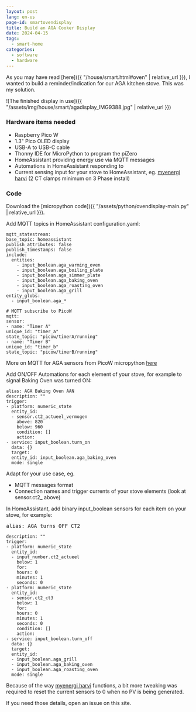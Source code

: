 ```yaml
---
layout: post
lang: en-us
page-id: smartovendisplay
title: Build an AGA Cooker Display
date: 2024-04-15
tags:
  - smart-home
categories:
  - software
  - hardware
---
```


As you may have read [here]({{ "/house/smart.html#oven" | relative_url }}), I wanted to build a reminder/indication for our AGA kitchen stove.
This was my solution.

![The finished display in use]({{ "/assets/img/house/smart/agadisplay_IMG9388.jpg" | relative_url }})

### Hardware items needed

- Raspberry Pico W
- 1.3" Pico OLED display
- USB-A to USB-C cable
- Thonny IDE for MicroPython to program the piZero
- HomeAssistant providing energy use via MQTT messages
- Automations in HomeAssistant responding to
- Current sensing input for your stove to HomeAssistant, eg. [myenergi harvi](https://www.myenergi.com/product/harvi/) (2 CT clamps minimum on 3 Phase install)

### Code

Download the [micropython code]({{ "/assets/python/ovendisplay-main.py" | relative_url }}).

Add MQTT topics in HomeAssistant configuration.yaml:

```
mqtt_statestream:
base_topic: homeassistant
publish_attributes: false
publish_timestamps: false
include:
  entities:
    - input_boolean.aga_warming_oven
    - input_boolean.aga_boiling_plate
    - input_boolean.aga_simmer_plate
    - input_boolean.aga_baking_oven
    - input_boolean.aga_roasting_oven
    - input_boolean.aga_grill
entity_globs:
  - input_boolean.aga_*

# MQTT subscribe to PicoW
mqtt:
sensor:
- name: "Timer A"
unique_id: "timer_a"
state_topic: "picow/timerA/running"
- name: "Timer B"
unique_id: "timer_b"
state_topic: "picow/timerB/running"
```

More on MQTT for AGA sensors from PicoW micropython [here](https://github.com/agners/micropython-ha-mqtt-device)

Add ON/OFF Automations for each element of your stove, for example to signal Baking Oven was turned ON:

```
alias: AGA Baking Oven AAN
description: ""
trigger:
- platform: numeric_state
  entity_id:
  - sensor.ct2_actueel_vermogen
    above: 820
    below: 960
    condition: []
    action:
- service: input_boolean.turn_on
  data: {}
  target:
  entity_id: input_boolean.aga_baking_oven
  mode: single
```

Adapt for your use case, eg.
- MQTT messages format
- Connection names and trigger currents of your stove elements (look at sensor.ct2_ above)

In HomeAssistant, add binary input_boolean sensors for each item on your stove, for example:

<pre>alias: AGA turns OFF CT2</pre>

```
description: ""
trigger:
- platform: numeric_state
  entity_id:
  - input_number.ct2_actueel
    below: 1
    for:
    hours: 0
    minutes: 1
    seconds: 0
- platform: numeric_state
  entity_id:
  - sensor.ct2_ct3
    below: 1
    for:
    hours: 0
    minutes: 1
    seconds: 0
    condition: []
    action:
- service: input_boolean.turn_off
  data: {}
  target:
  entity_id:
  - input_boolean.aga_grill
  - input_boolean.aga_baking_oven
  - input_boolean.aga_roasting_oven
  mode: single
```

Because of the way [myenergi harvi](https://www.myenergi.com/product/harvi/) functions, a bit more tweaking was required to reset the current sensors to 0 when no PV is being generated.

If you need those details, open an issue on this site.
